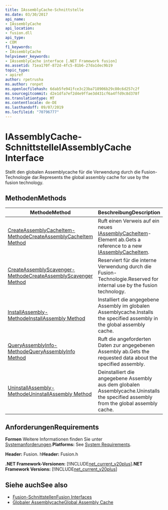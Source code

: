 ```yaml
---
title: IAssemblyCache-Schnittstelle
ms.date: 03/30/2017
api_name:
- IAssemblyCache
api_location:
- fusion.dll
api_type:
- COM
f1_keywords:
- IAssemblyCache
helpviewer_keywords:
- IAssemblyCache interface [.NET Framework fusion]
ms.assetid: 71ea170f-872d-4fc5-81b6-27da1dec9b19
topic_type:
- apiref
author: rpetrusha
ms.author: ronpet
ms.openlocfilehash: 6dab5fe941fce3c23ba718906b29c80c6d257c2f
ms.sourcegitcommit: d2e1dfa7ef2d4e9ffae3d431cf6a4ffd9c8d378f
ms.translationtype: MT
ms.contentlocale: de-DE
ms.lasthandoff: 09/07/2019
ms.locfileid: "70796777"
---
```

# <a name="iassemblycache-interface"></a><span data-ttu-id="0c6c1-102">IAssemblyCache-Schnittstelle</span><span class="sxs-lookup"><span data-stu-id="0c6c1-102">IAssemblyCache Interface</span></span>
<span data-ttu-id="0c6c1-103">Stellt den globalen Assemblycache für die Verwendung durch die Fusion-Technologie dar.</span><span class="sxs-lookup"><span data-stu-id="0c6c1-103">Represents the global assembly cache for use by the fusion technology.</span></span>  
  
## <a name="methods"></a><span data-ttu-id="0c6c1-104">Methoden</span><span class="sxs-lookup"><span data-stu-id="0c6c1-104">Methods</span></span>  
  
|<span data-ttu-id="0c6c1-105">Methode</span><span class="sxs-lookup"><span data-stu-id="0c6c1-105">Method</span></span>|<span data-ttu-id="0c6c1-106">Beschreibung</span><span class="sxs-lookup"><span data-stu-id="0c6c1-106">Description</span></span>|  
|------------|-----------------|  
|[<span data-ttu-id="0c6c1-107">CreateAssemblyCacheItem-Methode</span><span class="sxs-lookup"><span data-stu-id="0c6c1-107">CreateAssemblyCacheItem Method</span></span>](iassemblycache-createassemblycacheitem-method.md)|<span data-ttu-id="0c6c1-108">Ruft einen Verweis auf ein neues [IAssemblyCacheItem](iassemblycacheitem-interface.md)-Element ab.</span><span class="sxs-lookup"><span data-stu-id="0c6c1-108">Gets a reference to a new [IAssemblyCacheItem](iassemblycacheitem-interface.md).</span></span>|  
|[<span data-ttu-id="0c6c1-109">CreateAssemblyScavenger-Methode</span><span class="sxs-lookup"><span data-stu-id="0c6c1-109">CreateAssemblyScavenger Method</span></span>](iassemblycache-createassemblyscavenger-method.md)|<span data-ttu-id="0c6c1-110">Reserviert für die interne Verwendung durch die Fusion-Technologie.</span><span class="sxs-lookup"><span data-stu-id="0c6c1-110">Reserved for internal use by the fusion technology.</span></span>|  
|[<span data-ttu-id="0c6c1-111">InstallAssembly-Methode</span><span class="sxs-lookup"><span data-stu-id="0c6c1-111">InstallAssembly Method</span></span>](iassemblycache-installassembly-method.md)|<span data-ttu-id="0c6c1-112">Installiert die angegebene Assembly im globalen Assemblycache.</span><span class="sxs-lookup"><span data-stu-id="0c6c1-112">Installs the specified assembly in the global assembly cache.</span></span>|  
|[<span data-ttu-id="0c6c1-113">QueryAssemblyInfo-Methode</span><span class="sxs-lookup"><span data-stu-id="0c6c1-113">QueryAssemblyInfo Method</span></span>](iassemblycache-queryassemblyinfo-method.md)|<span data-ttu-id="0c6c1-114">Ruft die angeforderten Daten zur angegebenen Assembly ab.</span><span class="sxs-lookup"><span data-stu-id="0c6c1-114">Gets the requested data about the specified assembly.</span></span>|  
|[<span data-ttu-id="0c6c1-115">UninstallAssembly-Methode</span><span class="sxs-lookup"><span data-stu-id="0c6c1-115">UninstallAssembly Method</span></span>](iassemblycache-uninstallassembly-method.md)|<span data-ttu-id="0c6c1-116">Deinstalliert die angegebene Assembly aus dem globalen Assemblycache.</span><span class="sxs-lookup"><span data-stu-id="0c6c1-116">Uninstalls the specified assembly from the global assembly cache.</span></span>|  
  
## <a name="requirements"></a><span data-ttu-id="0c6c1-117">Anforderungen</span><span class="sxs-lookup"><span data-stu-id="0c6c1-117">Requirements</span></span>  
 <span data-ttu-id="0c6c1-118">**Formen** Weitere Informationen finden Sie unter [Systemanforderungen](../../get-started/system-requirements.md).</span><span class="sxs-lookup"><span data-stu-id="0c6c1-118">**Platforms:** See [System Requirements](../../get-started/system-requirements.md).</span></span>  
  
 <span data-ttu-id="0c6c1-119">**Header:** Fusion. h</span><span class="sxs-lookup"><span data-stu-id="0c6c1-119">**Header:** Fusion.h</span></span>  
  
 <span data-ttu-id="0c6c1-120">**.NET Framework-Versionen:** [!INCLUDE[net_current_v20plus](../../../../includes/net-current-v20plus-md.md)]</span><span class="sxs-lookup"><span data-stu-id="0c6c1-120">**.NET Framework Versions:** [!INCLUDE[net_current_v20plus](../../../../includes/net-current-v20plus-md.md)]</span></span>  
  
## <a name="see-also"></a><span data-ttu-id="0c6c1-121">Siehe auch</span><span class="sxs-lookup"><span data-stu-id="0c6c1-121">See also</span></span>

- [<span data-ttu-id="0c6c1-122">Fusion-Schnittstellen</span><span class="sxs-lookup"><span data-stu-id="0c6c1-122">Fusion Interfaces</span></span>](fusion-interfaces.md)
- [<span data-ttu-id="0c6c1-123">Globaler Assemblycache</span><span class="sxs-lookup"><span data-stu-id="0c6c1-123">Global Assembly Cache</span></span>](../../app-domains/gac.md)
